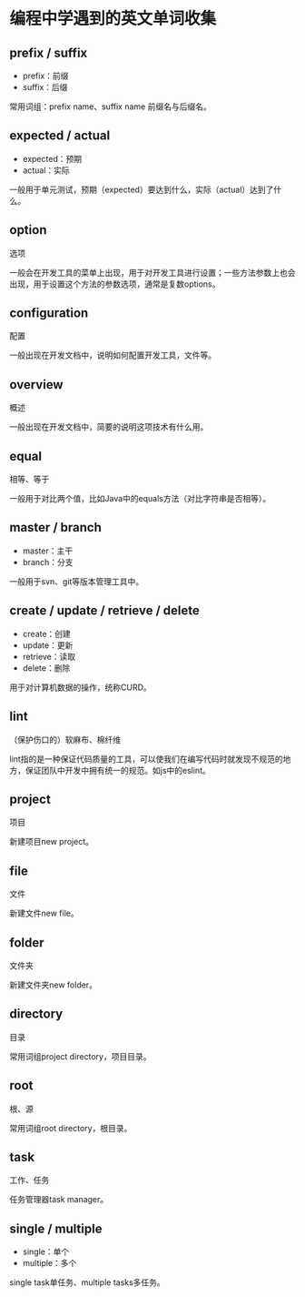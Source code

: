 # 编程中学遇到的英文单词收集

## prefix / suffix

* prefix：前缀
* suffix：后缀

常用词组：prefix name、suffix name 前缀名与后缀名。

## expected / actual

* expected：预期
* actual：实际

一般用于单元测试，预期（expected）要达到什么，实际（actual）达到了什么。

## option

选项

一般会在开发工具的菜单上出现，用于对开发工具进行设置；一些方法参数上也会出现，用于设置这个方法的参数选项，通常是复数options。

## configuration

配置

一般出现在开发文档中，说明如何配置开发工具，文件等。

## overview

概述

一般出现在开发文档中，简要的说明这项技术有什么用。

## equal

相等、等于

一般用于对比两个值，比如Java中的equals方法（对比字符串是否相等）。

## master / branch

* master：主干
* branch：分支

一般用于svn、git等版本管理工具中。

## create / update / retrieve / delete

* create：创建
* update：更新
* retrieve：读取
* delete：删除

用于对计算机数据的操作，统称CURD。

## lint

（保护伤口的）软麻布、棉纤维

lint指的是一种保证代码质量的工具，可以使我们在编写代码时就发现不规范的地方，保证团队中开发中拥有统一的规范。如js中的eslint。

## project

项目

新建项目new project。

## file

文件

新建文件new file。

## folder

文件夹

新建文件夹new folder。

## directory

目录

常用词组project directory，项目目录。

## root

根、源

常用词组root directory，根目录。

## task

工作、任务

任务管理器task manager。

## single / multiple

* single：单个
* multiple：多个

single task单任务、multiple tasks多任务。